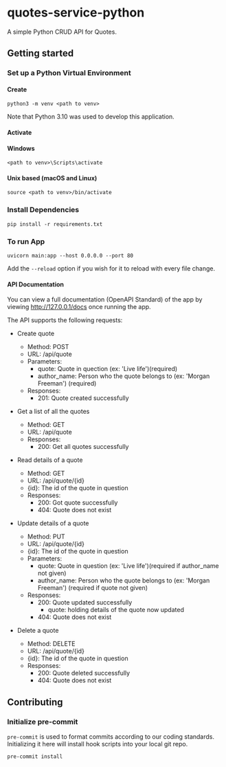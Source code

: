 # quotes-service-python
A simple Python CRUD API for Quotes.

## Getting started

### Set up a Python Virtual Environment

#### Create
```
python3 -m venv <path to venv>
```
Note that Python 3.10 was used to develop this application.

#### Activate
#### Windows
```
<path to venv>\Scripts\activate
```
#### Unix based (macOS and Linux)
```
source <path to venv>/bin/activate
```

### Install Dependencies
```
pip install -r requirements.txt
```

### To run App
```
uvicorn main:app --host 0.0.0.0 --port 80
```
Add the `--reload` option if you wish for it to reload with every file change.

#### API Documentation
You can view a full documentation (OpenAPI Standard) of the app by viewing http://127.0.0.1/docs once running the app.

The API supports the following requests:
-   Create quote
    -   Method: POST
    -   URL: /api/quote
    -   Parameters:
        -   quote: Quote in quection (ex: 'Live life')(required)
        -   author_name: Person who the quote belongs to (ex: 'Morgan Freeman') (required)
    -   Responses:
        -   201: Quote created successfully


-   Get a list of all the quotes
    -   Method: GET
    -   URL: /api/quote
    -   Responses:
        -   200: Get all quotes successfully


-   Read details of a quote
    -   Method: GET
    -   URL: /api/quote/{id}
    -   {id}: The id of the quote in question
    -   Responses:
        -   200: Got quote successfully
        -   404: Quote does not exist


-   Update details of a quote

    -   Method: PUT
    -   URL: /api/quote/{id}
    -   {id}: The id of the quote in question
    -   Parameters:
        -   quote: Quote in question (ex: 'Live life')(required if author_name not given)
        -   author_name: Person who the quote belongs to (ex: 'Morgan Freeman') (required if quote not given)
    -   Responses:
        -   200: Quote updated successfully
            -   quote: holding details of the quote now updated
        -   404: Quote does not exist


-   Delete a quote
    -   Method: DELETE
    -   URL: /api/quote/{id}
    -   {id}: The id of the quote in question
    -   Responses:
        -   200: Quote deleted successfully
        -   404: Quote does not exist

## Contributing

### Initialize pre-commit
`pre-commit` is used to format commits according to our coding standards. Initializing it here will install hook scripts into your local git repo.
```
pre-commit install
```
